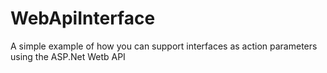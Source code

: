 WebApiInterface
===============

A simple example of how you can support interfaces as action parameters using the ASP.Net Wetb API
